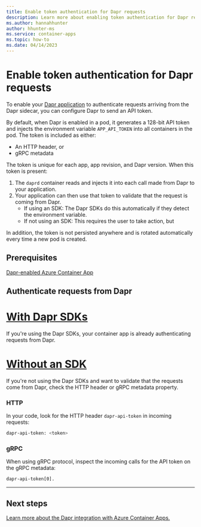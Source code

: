 ```yaml
---
title: Enable token authentication for Dapr requests
description: Learn more about enabling token authentication for Dapr requests to your container app in Azure Container Apps.
ms.author: hannahhunter
author: hhunter-ms
ms.service: container-apps
ms.topic: how-to 
ms.date: 04/14/2023
---
```


# Enable token authentication for Dapr requests

To enable your [Dapr application][dapr] to authenticate requests arriving from the Dapr sidecar, you can configure Dapr to send an API token. 

By default, when Dapr is enabled in a pod, it generates a 128-bit API token and injects the environment variable `APP_API_TOKEN` into all containers in the pod. The token is included as either:
- An HTTP header, or
- gRPC metadata

The token is unique for each app, app revision, and Dapr version. When this token is present:

1. The `daprd` container reads and injects it into each call made from Dapr to your application.
1. Your application can then use that token to validate that the request is coming from Dapr. 
   - If using an SDK: The Dapr SDKs do this automatically if they detect the environment variable.
   - If not using an SDK: This requires the user to take action, but 

In addition, the token is not persisted anywhere and is rotated automatically every time a new pod is created.

## Prerequisites

[Dapr-enabled Azure Container App][dapr-aca]

## Authenticate requests from Dapr

# [With Dapr SDKs](#tab/sdk)

If you're using the Dapr SDKs, your container app is already authenticating requests from Dapr.

# [Without an SDK](#tab/nosdk)

If you're not using the Dapr SDKs and want to validate that the requests come from Dapr, check the HTTP header or gRPC metadata property.

### HTTP

In your code, look for the HTTP header `dapr-api-token` in incoming requests:

```sh
dapr-api-token: <token>
```

### gRPC

When using gRPC protocol, inspect the incoming calls for the API token on the gRPC metadata:

```sh
dapr-api-token[0].
```

---


## Next steps

[Learn more about the Dapr integration with Azure Container Apps.][dapr-aca]


<!-- Links Internal -->

[dapr-aca]: ./dapr-overview.md

<!-- Links External -->

[dapr]: https://docs.dapr.io/